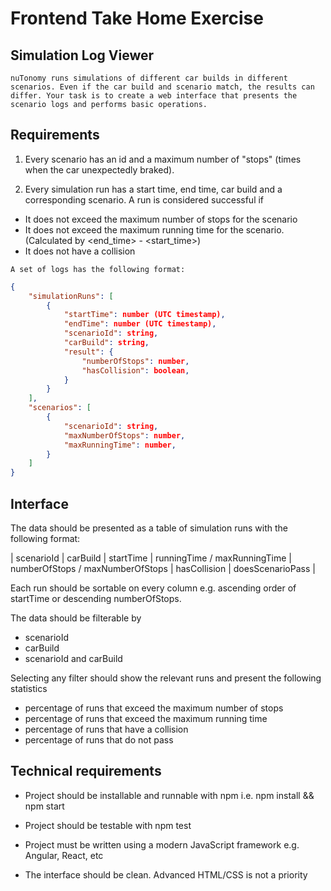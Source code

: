 # Frontend Take Home Exercise

## Simulation Log Viewer

    nuTonomy runs simulations of different car builds in different scenarios. Even if the car build and scenario match, the results can differ. Your task is to create a web interface that presents the scenario logs and performs basic operations.

## Requirements

1.  Every scenario has an id and a maximum number of "stops" (times when the car unexpectedly braked).

2.  Every simulation run has a start time, end time, car build and a corresponding scenario. A run is considered successful if

- It does not exceed the maximum number of stops for the scenario
- It does not exceed the maximum running time for the scenario. (Calculated by <end_time> - <start_time>)
- It does not have a collision

`A set of logs has the following format:`

```json
{
    "simulationRuns": [
        {
            "startTime": number (UTC timestamp),
            "endTime": number (UTC timestamp),
            "scenarioId": string,
            "carBuild": string,
            "result": {
                "numberOfStops": number,
                "hasCollision": boolean,
            }
        }
    ],
    "scenarios": [
        {
            "scenarioId": string,
            "maxNumberOfStops": number,
            "maxRunningTime": number,
        }
    ]
}
```

## Interface

The data should be presented as a table of simulation runs with the following format:

| scenarioId | carBuild | startTime | runningTime / maxRunningTime | numberOfStops / maxNumberOfStops | hasCollision | doesScenarioPass |

Each run should be sortable on every column e.g. ascending order of startTime or descending numberOfStops.

The data should be filterable by

- scenarioId
- carBuild
- scenarioId and carBuild

Selecting any filter should show the relevant runs and present the following statistics

- percentage of runs that exceed the maximum number of stops
- percentage of runs that exceed the maximum running time
- percentage of runs that have a collision
- percentage of runs that do not pass

## Technical requirements

- Project should be installable and runnable with npm i.e. npm install && npm start
- Project should be testable with npm test
- Project must be written using a modern JavaScript framework e.g. Angular, React, etc

- The interface should be clean. Advanced HTML/CSS is not a priority

